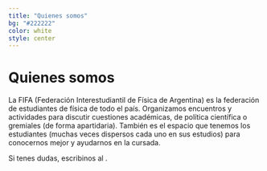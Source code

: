 ```yaml
---
title: "Quienes somos"
bg: "#222222"
color: white
style: center
---
```


# Quienes somos

La FIFA (Federación Interestudiantil de Física de Argentina) es la federación de estudiantes de física de todo el país. Organizamos encuentros y actividades para discutir cuestiones académicas, de política científica o gremiales (de forma apartidaria). También es el espacio que tenemos los estudiantes (muchas veces dispersos cada uno en sus estudios) para conocernos mejor y ayudarnos en la cursada.

Si tenes dudas, escribinos al <a mail de contacto de la FIFA href="mailto:fifabsas@gmail.com"></a>.

<a href="https://www.instagram.com/fifabsas/" class="fa fa-instagram"></a>
<a href="https://github.com/fifabsas/talleresfifabsas" class="fa fa-github"></a>
<a href="https://x.com/fifabsas" class="fa fa-twitter"></a>
<a href="mailto:fifabsas@gmail.com" class="fa fa-envelope"></a>


